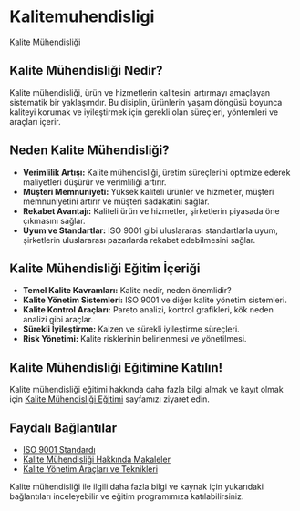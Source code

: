 # Kalitemuhendisligi
Kalite Mühendisliği

## Kalite Mühendisliği Nedir?
Kalite mühendisliği, ürün ve hizmetlerin kalitesini artırmayı amaçlayan sistematik bir yaklaşımdır. Bu disiplin, ürünlerin yaşam döngüsü boyunca kaliteyi korumak ve iyileştirmek için gerekli olan süreçleri, yöntemleri ve araçları içerir.

## Neden Kalite Mühendisliği?
- **Verimlilik Artışı:** Kalite mühendisliği, üretim süreçlerini optimize ederek maliyetleri düşürür ve verimliliği artırır.
- **Müşteri Memnuniyeti:** Yüksek kaliteli ürünler ve hizmetler, müşteri memnuniyetini artırır ve müşteri sadakatini sağlar.
- **Rekabet Avantajı:** Kaliteli ürün ve hizmetler, şirketlerin piyasada öne çıkmasını sağlar.
- **Uyum ve Standartlar:** ISO 9001 gibi uluslararası standartlarla uyum, şirketlerin uluslararası pazarlarda rekabet edebilmesini sağlar.

## Kalite Mühendisliği Eğitim İçeriği
- **Temel Kalite Kavramları:** Kalite nedir, neden önemlidir?
- **Kalite Yönetim Sistemleri:** ISO 9001 ve diğer kalite yönetim sistemleri.
- **Kalite Kontrol Araçları:** Pareto analizi, kontrol grafikleri, kök neden analizi gibi araçlar.
- **Sürekli İyileştirme:** Kaizen ve sürekli iyileştirme süreçleri.
- **Risk Yönetimi:** Kalite risklerinin belirlenmesi ve yönetilmesi.

## Kalite Mühendisliği Eğitimine Katılın!
Kalite mühendisliği eğitimi hakkında daha fazla bilgi almak ve kayıt olmak için [Kalite Mühendisliği Eğitimi](https://acadezone.com/kalite-muhendisligi-egitimi/) sayfamızı ziyaret edin.

## Faydalı Bağlantılar
- [ISO 9001 Standardı](https://www.iso.org/iso-9001-quality-management.html)
- [Kalite Mühendisliği Hakkında Makaleler](https://www.qualitydigest.com/magazine/quality_insider_articles.html)
- [Kalite Yönetim Araçları ve Teknikleri](https://asq.org/quality-resources)

Kalite mühendisliği ile ilgili daha fazla bilgi ve kaynak için yukarıdaki bağlantıları inceleyebilir ve eğitim programımıza katılabilirsiniz.
